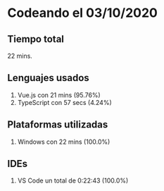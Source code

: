 # Codeando el 03/10/2020

## Tiempo total
22 mins.

## Lenguajes usados
1. Vue.js con 21 mins (95.76%)
1. TypeScript con 57 secs (4.24%)

## Plataformas utilizadas
1. Windows con 22 mins (100.0%)

## IDEs
1. VS Code un total de 0:22:43 (100.0%)
